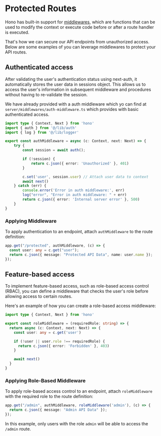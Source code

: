 # Protected Routes

Hono has built-in support for [middlewares](https://hono.dev/docs/guides/middleware), which are functions that can be used to modify the context or execute code before or after a route handler is executed.

That's how we can secure our API endpoints from unauthorized access. Below are some examples of you can leverage middlewares to protect your API routes.

## Authenticated access

After validating the user's authentication status using next-auth, it automatically stores the user data in sessions object. This allows us to access the user's information in subsequent middleware and procedures without having to re-validate the session.

We have already provided with a auth middleware which yo can find at `server/middlewares/auth-middleware.ts` which provides with basic authenticated access.

```ts
import type { Context, Next } from 'hono'
import { auth } from '@/lib/auth'
import { log } from '@/lib/logger'

export const authMiddleware = async (c: Context, next: Next) => {
    try {
        const session = await auth();

        if (!session) {
            return c.json({ error: 'Unauthorized' }, 401)
        }

        c.set('user', session.user) // Attach user data to context
        await next()
    } catch (err) {
        console.error('Error in auth middleware:', err)
        log("error", "Error in auth middleware: " + err)
        return c.json({ error: 'Internal server error' }, 500)
    }
}
```


### **Applying Middleware**

To apply authentication to an endpoint, attach `authMiddleware` to the route definition:

```ts
app.get("/protected", authMiddleware, (c) => {
  const user: any = c.get("user");
  return c.json({ message: "Protected API Data", name: user.name });
});
```

## Feature-based access

To implement feature-based access, such as role-based access control (RBAC), you can define a middleware that checks the user's role before allowing access to certain routes.

Here's an example of how you can create a role-based access middleware:

```ts
import type { Context, Next } from 'hono'

export const roleMiddleware = (requiredRole: string) => {
  return async (c: Context, next: Next) => {
    const user: any = c.get('user')

    if (!user || user.role !== requiredRole) {
      return c.json({ error: 'Forbidden' }, 403)
    }

    await next()
  }
}
```

### **Applying Role-Based Middleware**

To apply role-based access control to an endpoint, attach `roleMiddleware` with the required role to the route definition:

```ts
app.get("/admin", authMiddleware, roleMiddleware('admin'), (c) => {
  return c.json({ message: "Admin API Data" });
});
```

In this example, only users with the role `admin` will be able to access the `/admin` route.

